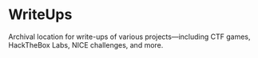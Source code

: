 # WriteUps
Archival location for write-ups of various projects—including CTF games, HackTheBox Labs, NICE challenges, and more.
